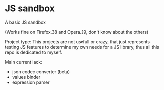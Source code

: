 # JS sandbox

A basic JS sandbox

(Works fine on Firefox.38 and Opera.29, don't know about the others)

Project type: This projects are not usefull or crazy, that just represents testing JS features to determine my own needs for a JS library, thus all this repo is dedicated to myself.

Main current lack:
- json codec converter (beta)
- values binder
- expression parser
